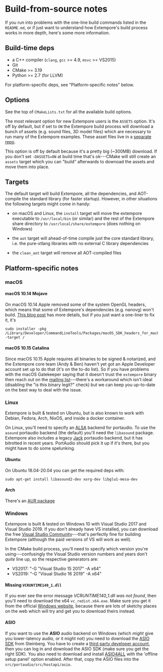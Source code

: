 # Build-from-source notes

If you run into problems with the one-line build commands listed in the
`README.md`, or if just want to understand how Extempore's build process works
in more depth, here's some more information.

## Build-time deps

- a C++ compiler (`clang`, `gcc` >= 4.9, `msvc` >= VS2015)
- Git
- CMake >= 3.19
- Python >= 2.7 (for LLVM)

For platform-specific deps, see "Platform-specific notes" below.

## Options

See the top of `CMakeLists.txt` for all the available build options.

The most relevant option for new Extempore users is the `ASSETS` option. It's
off by default, but if set to `ON` the Extempore build process will download a
bunch of assets (e.g. sound files, 3D model files) which are necessary to run
many of the Extempore examples. These asset files live in a [separate
repo](https://github.com/extemporelang/extempore-assets).

This option is off by default because it's a pretty big (~300MB) download. If
you don't set `-DASSETS=ON` at build time that's ok---CMake will still create an
`assets` target which you can "build" afterwards to downoad the assets and move
them into place.

## Targets

The default target will build Extempore, all the dependencies, and AOT-compile
the standard library (for faster startup). However, in other situations the
following targets might come in handy:

- on macOS and Linux, the `install` target will move the extempore executable to
  `/usr/local/bin` (or similar) and the rest of the Extempore share directory to
  `/usr/local/share/extempore` (does nothing on Windows)

- the `aot` target will ahead-of-time compile just the core standard library,
  i.e. the pure-xtlang libraries with no external C library dependencies

- the `clean_aot` target will remove all AOT-compiled files

## Platform-specific notes

### macOS

#### macOS 10.14 Mojave

On macOS 10.14 Apple removed some of the system OpenGL headers,
which means that some of Extempore's dependencies (e.g. nanovg) won't build.
[This blog
post](https://silvae86.github.io/sysadmin/mac/osx/mojave/beta/libxml2/2018/07/05/fixing-missing-headers-for-homebrew-in-mac-osx-mojave/)
has more details, but if you just want a one-liner to fix it, it's

    sudo installer -pkg /Library/Developer/CommandLineTools/Packages/macOS_SDK_headers_for_macOS_10.14.pkg -target /

#### macOS 10.15 Catalina

Since macOS 10.15 Apple requires all binaries to be signed & notarized, and the
Extempore core team (Andy & Ben) haven't yet got an Apple Developer account set
up to do that (it's on the to-do list). So if you have problems with the macOS
Gatekeeper saying that it doesn't trust the `extempore` binary then reach out on
the [mailing list](mailto:extemporelang@googlegroups.com)---there's a workaround
which isn't ideal (disabling the "is this binary legit?" check) but we can keep
you up-to-date on the best way to deal with the issue.

### Linux

Extempore is built & tested on Ubuntu, but is also known to work with Debian,
Fedora, Arch, NixOS, and inside a docker container.

On Linux, you'll need to specify an [ALSA](http://www.alsa-project.org/) backend
for portaudio. To use the `asound` portaudio backend (the default) you'll need
the `libasound` package. Extempore also includes a legacy
[Jack](http://www.jackaudio.org/) portaudio backend, but it has bitrotted in
recent years. PortAudio should pick it up if it's there, but you might have to
do some spelunking.

#### Ubuntu

On Ubuntu 18.04-20.04 you can get the required deps with:

    sudo apt-get install libasound2-dev xorg-dev libglu1-mesa-dev

#### Arch

There's an [AUR package](https://aur.archlinux.org/packages/extempore-git/)

### Windows

Extempore is built & tested on Windows 10 with Visual Studio 2017 and Visual
Studio 2019. If you don't already have VS installed, you can download the free
[Visual Studio
Community](https://www.visualstudio.com/en-us/products/visual-studio-community-vs.aspx)---that's
perfectly fine for building Extempore (although the paid versions of VS will
work as well).

In the CMake build process, you'll need to specify which version you're
using---confusingly the Visual Studio version numbers and years don't _quite_ line up, so
the respective generators are:

- VS2017: "-G "Visual Studio 15 2017" -A x64"
- VS2019: "-G "Visual Studio 16 2019" -A x64"

#### Missing `VCRUNTIME140_1.dll`

If you ever see the error message _VCRUNTIME140_1.dll was not found_, then
you'll need to download the x64 `vc_redist.x64.exe`. Make sure you get it from
the official [Windows
website](https://support.microsoft.com/en-au/help/2977003/the-latest-supported-visual-c-downloads),
because there are lots of sketchy places on the web which will try and get you
to download theirs instead.

#### ASIO

If you want to use the **ASIO** audio backend on Windows (which _might_ give you
lower-latency audio, or it might not) you need to download the [ASIO
SDK](http://www.steinberg.net/nc/en/company/developer/sdk_download_portal.html)
from Steinberg. You have to create a [third party developer
account](http://www.steinberg.net/nc/en/company/developer/sdk_download_portal/create_3rd_party_developer_account.html),
then you can log in and download the ASIO SDK (make sure you get the right SDK).
You also need to download and install [ASIO4ALL](http://www.asio4all.com/) with
the 'offline setup panel' option enabled. After that, copy the ASIO files into
the `src/portaudio/src/hostapi/asio`.

